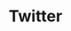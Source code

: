 ---
title: Twitter
crosslinks:
- autotldr
- livven
- Serendipity
- Enhancement
- newsokur
- announcements
- datasets
- WikiLeaks
- titlegore
- uBlockOrigin
---